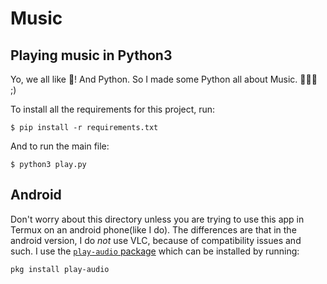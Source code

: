 # Music
## Playing music in Python3

Yo, we all like 🎵! And Python. So I made some Python all about Music. 🎵🎵🎵 ;)

To install all the requirements for this project, run:
```
$ pip install -r requirements.txt
```
And to run the main file:
```
$ python3 play.py
```

## Android
Don't worry about this directory unless you are trying to use this app in Termux on an android phone(like I do). The differences are that in the android version, I do *not* use VLC, because of compatibility issues and such. I use the [`play-audio` package](https://github.com/termux/play-audio) which can be installed by running:
```
pkg install play-audio
```

 
